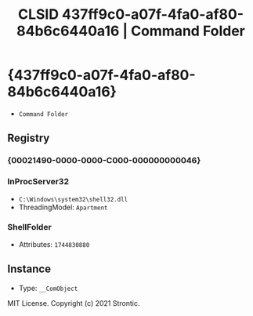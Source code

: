 ﻿---
title: "CLSID 437ff9c0-a07f-4fa0-af80-84b6c6440a16 | Command Folder"
excerpt: What is COM-Object CLSID 437ff9c0-a07f-4fa0-af80-84b6c6440a16?
---

# {437ff9c0-a07f-4fa0-af80-84b6c6440a16}

* `Command Folder`

## Registry


### {00021490-0000-0000-C000-000000000046}


### InProcServer32

* `C:\Windows\system32\shell32.dll`
* ThreadingModel: `Apartment`

### ShellFolder

* Attributes: `1744830880`

## Instance

* Type: `__ComObject`

MIT License. Copyright (c) 2021 Strontic.



